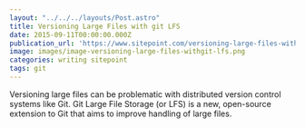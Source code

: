```yaml
---
layout: "../../../layouts/Post.astro"
title: Versioning Large Files with git LFS
date: 2015-09-11T00:00:00.000Z
publication_url: 'https://www.sitepoint.com/versioning-large-files-with-git-lfs/'
image: images/image-versioning-large-files-withgit-lfs.png
categories: writing sitepoint
tags: git
---
```


Versioning large files can be problematic with distributed version control systems like Git. Git Large File Storage (or LFS) is a new, open-source extension to Git that aims to improve handling of large files.
